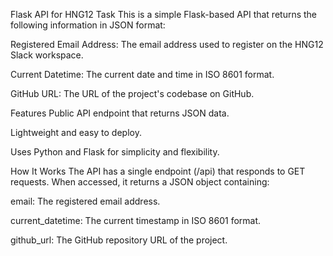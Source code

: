 Flask API for HNG12 Task
This is a simple Flask-based API that returns the following information in JSON format:

Registered Email Address: The email address used to register on the HNG12 Slack workspace.

Current Datetime: The current date and time in ISO 8601 format.

GitHub URL: The URL of the project's codebase on GitHub.

Features
Public API endpoint that returns JSON data.

Lightweight and easy to deploy.

Uses Python and Flask for simplicity and flexibility.

How It Works
The API has a single endpoint (/api) that responds to GET requests. When accessed, it returns a JSON object containing:

email: The registered email address.

current_datetime: The current timestamp in ISO 8601 format.

github_url: The GitHub repository URL of the project.